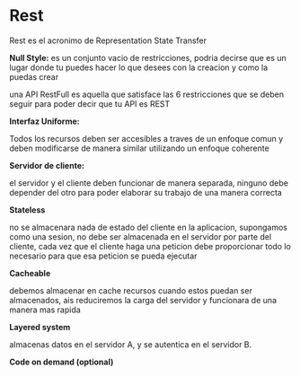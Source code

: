 # Rest

Rest es el acronimo de Representation State Transfer

**Null Style:** es un conjunto vacio de restricciones, podria decirse que es un lugar donde tu puedes hacer lo que desees con la creacion y como la puedas crear

una API RestFull es aquella que satisface las 6 restricciones que se deben seguir para poder decir que tu API es REST

**Interfaz Uniforme:**

Todos los recursos deben ser accesibles a traves de un enfoque comun y deben modificarse de manera similar utilizando un enfoque coherente

**Servidor de cliente:**

el servidor y el cliente deben funcionar de manera separada, ninguno debe depender del otro para poder elaborar su trabajo de una manera correcta

**Stateless**

no se almacenara nada de estado del cliente en la aplicacion, supongamos como una sesion, no debe ser almacenada en el servidor por parte del cliente, cada vez que el cliente haga una peticion debe proporcionar todo lo necesario para que esa peticion se pueda ejecutar

**Cacheable**

debemos almacenar en cache recursos cuando estos puedan ser almacenados, ais reduciremos la carga del servidor y funcionara de una manera mas rapida

**Layered system**

almacenas datos en el servidor A, y se autentica en el servidor B.

**Code on demand (optional)**
